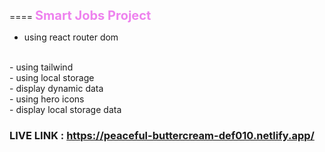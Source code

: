 ==== <strong style="font-size: 20px; color: violet;">Smart Jobs Project</strong>


- using react router dom
<br>
- using tailwind 
<br>
- using local storage
<br>
- display dynamic data
<br>
- using hero icons
<br>
- display local storage data

<h3>LIVE LINK : <a href="https://peaceful-buttercream-def010.netlify.app/" target="_blank">https://peaceful-buttercream-def010.netlify.app/</a></h3>